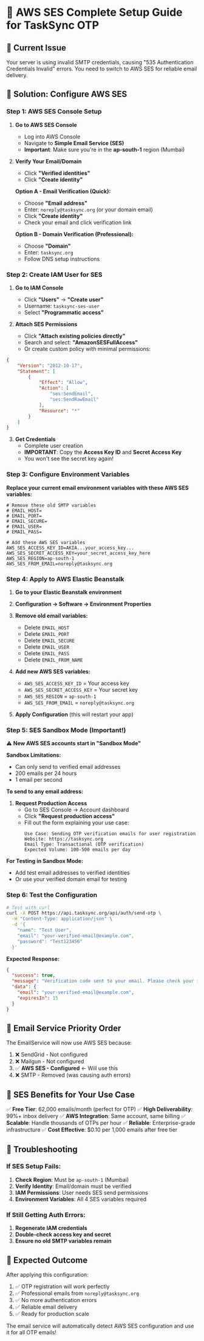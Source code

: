 # 🚀 AWS SES Complete Setup Guide for TaskSync OTP

## 🚨 **Current Issue**
Your server is using invalid SMTP credentials, causing "535 Authentication Credentials Invalid" errors. You need to switch to AWS SES for reliable email delivery.

## 🎯 **Solution: Configure AWS SES**

### **Step 1: AWS SES Console Setup**

1. **Go to AWS SES Console**
   - Log into AWS Console
   - Navigate to **Simple Email Service (SES)**
   - **Important**: Make sure you're in the **ap-south-1** region (Mumbai)

2. **Verify Your Email/Domain**
   - Click **"Verified identities"**
   - Click **"Create identity"**
   
   **Option A - Email Verification (Quick):**
   - Choose **"Email address"**
   - Enter: `noreply@tasksync.org` (or your domain email)
   - Click **"Create identity"**
   - Check your email and click verification link
   
   **Option B - Domain Verification (Professional):**
   - Choose **"Domain"** 
   - Enter: `tasksync.org`
   - Follow DNS setup instructions

### **Step 2: Create IAM User for SES**

1. **Go to IAM Console**
   - Click **"Users"** → **"Create user"**
   - Username: `tasksync-ses-user`
   - Select **"Programmatic access"**

2. **Attach SES Permissions**
   - Click **"Attach existing policies directly"**
   - Search and select: **"AmazonSESFullAccess"**
   - Or create custom policy with minimal permissions:

```json
{
    "Version": "2012-10-17",
    "Statement": [
        {
            "Effect": "Allow",
            "Action": [
                "ses:SendEmail",
                "ses:SendRawEmail"
            ],
            "Resource": "*"
        }
    ]
}
```

3. **Get Credentials**
   - Complete user creation
   - **IMPORTANT**: Copy the **Access Key ID** and **Secret Access Key**
   - You won't see the secret key again!

### **Step 3: Configure Environment Variables**

**Replace your current email environment variables with these AWS SES variables:**

```env
# Remove these old SMTP variables
# EMAIL_HOST=
# EMAIL_PORT=
# EMAIL_SECURE=
# EMAIL_USER=
# EMAIL_PASS=

# Add these AWS SES variables
AWS_SES_ACCESS_KEY_ID=AKIA...your_access_key...
AWS_SES_SECRET_ACCESS_KEY=your_secret_access_key_here
AWS_SES_REGION=ap-south-1
AWS_SES_FROM_EMAIL=noreply@tasksync.org
```

### **Step 4: Apply to AWS Elastic Beanstalk**

1. **Go to your Elastic Beanstalk environment**
2. **Configuration → Software → Environment Properties**
3. **Remove old email variables:**
   - Delete `EMAIL_HOST`
   - Delete `EMAIL_PORT` 
   - Delete `EMAIL_SECURE`
   - Delete `EMAIL_USER`
   - Delete `EMAIL_PASS`
   - Delete `EMAIL_FROM_NAME`

4. **Add new AWS SES variables:**
   - `AWS_SES_ACCESS_KEY_ID` = Your access key
   - `AWS_SES_SECRET_ACCESS_KEY` = Your secret key
   - `AWS_SES_REGION` = `ap-south-1`
   - `AWS_SES_FROM_EMAIL` = `noreply@tasksync.org`

5. **Apply Configuration** (this will restart your app)

### **Step 5: SES Sandbox Mode (Important!)**

⚠️ **New AWS SES accounts start in "Sandbox Mode"**

**Sandbox Limitations:**
- Can only send to verified email addresses
- 200 emails per 24 hours
- 1 email per second

**To send to any email address:**
1. **Request Production Access**
   - Go to SES Console → Account dashboard
   - Click **"Request production access"**
   - Fill out the form explaining your use case:
     ```
     Use Case: Sending OTP verification emails for user registration
     Website: https://tasksync.org
     Email Type: Transactional (OTP verification)
     Expected Volume: 100-500 emails per day
     ```

**For Testing in Sandbox Mode:**
- Add test email addresses to verified identities
- Or use your verified domain email for testing

### **Step 6: Test the Configuration**

```bash
# Test with curl
curl -X POST https://api.tasksync.org/api/auth/send-otp \
  -H "Content-Type: application/json" \
  -d '{
    "name": "Test User",
    "email": "your-verified-email@example.com",
    "password": "Test123456"
  }'
```

**Expected Response:**
```json
{
  "success": true,
  "message": "Verification code sent to your email. Please check your inbox and enter the 6-digit code.",
  "data": {
    "email": "your-verified-email@example.com",
    "expiresIn": 15
  }
}
```

## 🔧 **Email Service Priority Order**

The EmailService will now use AWS SES because:
1. ❌ SendGrid - Not configured
2. ❌ Mailgun - Not configured  
3. ✅ **AWS SES - Configured** ← Will use this
4. ❌ SMTP - Removed (was causing auth errors)

## 📧 **SES Benefits for Your Use Case**

✅ **Free Tier**: 62,000 emails/month (perfect for OTP)
✅ **High Deliverability**: 99%+ inbox delivery
✅ **AWS Integration**: Same account, same billing
✅ **Scalable**: Handle thousands of OTPs per hour
✅ **Reliable**: Enterprise-grade infrastructure
✅ **Cost Effective**: $0.10 per 1,000 emails after free tier

## 🚨 **Troubleshooting**

### If SES Setup Fails:
1. **Check Region**: Must be `ap-south-1` (Mumbai)
2. **Verify Identity**: Email/domain must be verified
3. **IAM Permissions**: User needs SES send permissions
4. **Environment Variables**: All 4 SES variables required

### If Still Getting Auth Errors:
1. **Regenerate IAM credentials**
2. **Double-check access key and secret**
3. **Ensure no old SMTP variables remain**

## 🎉 **Expected Outcome**

After applying this configuration:
1. ✅ OTP registration will work perfectly
2. ✅ Professional emails from `noreply@tasksync.org`
3. ✅ No more authentication errors
4. ✅ Reliable email delivery
5. ✅ Ready for production scale

The email service will automatically detect AWS SES configuration and use it for all OTP emails!
